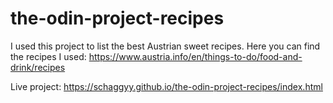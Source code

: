 # the-odin-project-recipes

I used this project to list the best Austrian sweet recipes.
Here you can find the recipes I used: https://www.austria.info/en/things-to-do/food-and-drink/recipes

Live project: https://schaggyy.github.io/the-odin-project-recipes/index.html

